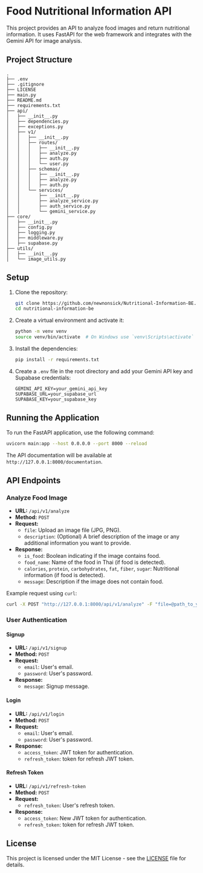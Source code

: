 # Food Nutritional Information API

This project provides an API to analyze food images and return nutritional information. It uses FastAPI for the web framework and integrates with the Gemini API for image analysis.

## Project Structure

```
.
├── .env
├── .gitignore
├── LICENSE
├── main.py
├── README.md
├── requirements.txt
├── api/
│   ├── __init__.py
│   ├── dependencies.py
│   ├── exceptions.py
│   ├── v1/
│   │   ├── __init__.py
│   │   ├── routes/
│   │   │   ├── __init__.py
│   │   │   ├── analyze.py
│   │   │   ├── auth.py
│   │   │   └── user.py
│   │   ├── schemas/
│   │   │   ├── __init__.py
│   │   │   ├── analyze.py
│   │   │   ├── auth.py
│   │   └── services/
│   │       ├── __init__.py
│   │       ├── analyze_service.py
│   │       ├── auth_service.py
│   │       └── gemini_service.py
├── core/
│   ├── __init__.py
│   ├── config.py
│   ├── logging.py
│   ├── middleware.py
│   ├── supabase.py
├── utils/
│   ├── __init__.py
│   └── image_utils.py
```

## Setup

1. Clone the repository:
    ```sh
    git clone https://github.com/newnonsick/Nutritional-Information-BE.git
    cd nutritional-information-be
    ```

2. Create a virtual environment and activate it:
    ```sh
    python -m venv venv
    source venv/bin/activate  # On Windows use `venv\Scripts\activate`
    ```

3. Install the dependencies:
    ```sh
    pip install -r requirements.txt
    ```

4. Create a `.env` file in the root directory and add your Gemini API key and Supabase credentials:
    ```env
    GEMINI_API_KEY=your_gemini_api_key
    SUPABASE_URL=your_supabase_url
    SUPABASE_KEY=your_supabase_key
    ```

## Running the Application

To run the FastAPI application, use the following command:
```sh
uvicorn main:app --host 0.0.0.0 --port 8000 --reload
```

The API documentation will be available at `http://127.0.0.1:8000/documentation`.

## API Endpoints

### Analyze Food Image

- **URL:** `/api/v1/analyze`
- **Method:** `POST`
- **Request:**
    - `file`: Upload an image file (JPG, PNG).
    - `description`: (Optional) A brief description of the image or any additional information you want to provide.
- **Response:**
    - `is_food`: Boolean indicating if the image contains food.
    - `food_name`: Name of the food in Thai (if food is detected).
    - `calories`, `protein`, `carbohydrates`, `fat`, `fiber`, `sugar`: Nutritional information (if food is detected).
    - `message`: Description if the image does not contain food.

Example request using `curl`:
```sh
curl -X POST "http://127.0.0.1:8000/api/v1/analyze" -F "file=@path_to_your_image.jpg"
```

### User Authentication

#### Signup

- **URL:** `/api/v1/signup`
- **Method:** `POST`
- **Request:**
    - `email`: User's email.
    - `password`: User's password.
- **Response:**
    - `message`: Signup message.

#### Login

- **URL:** `/api/v1/login`
- **Method:** `POST`
- **Request:**
    - `email`: User's email.
    - `password`: User's password.
- **Response:**
    - `access_token`: JWT token for authentication.
    - `refresh_token`: token for refresh JWT token.

#### Refresh Token

- **URL:** `/api/v1/refresh-token`
- **Method:** `POST`
- **Request:**
    - `refresh_token`: User's refresh token.
- **Response:**
    - `access_token`: New JWT token for authentication.
    - `refresh_token`: token for refresh JWT token.

## License

This project is licensed under the MIT License - see the [LICENSE](LICENSE) file for details.